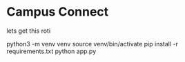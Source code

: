 # Campus Connect

lets get this roti

python3 -m venv venv
source venv/bin/activate
pip install -r requirements.txt
python app.py
